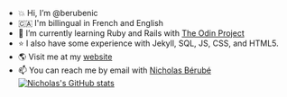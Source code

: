 - :boom: Hi, I’m @berubenic
- &#127464;&#127462; I'm billingual in French and English 
- 🌱 I’m currently learning Ruby and Rails with [The Odin Project](https://www.theodinproject.com)
- :star: I also have some experience with Jekyll, SQL, JS, CSS, and HTML5.
- :earth_americas: Visit me at my [website](https://nicholasberube.com)
- 📫 You can reach me by email with <a href="mailto:berubenic@gmail.com" target="_blank">Nicholas Bérubé</a> 
[![Nicholas's GitHub stats](https://github-readme-stats.vercel.app/api?username=berubenic)](https://github.com/anuraghazra/github-readme-stats)
